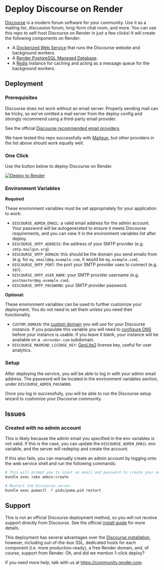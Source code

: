 # Deploy Discourse on Render

[Discourse](https://www.discourse.org) is a modern forum software for your community. Use it as a mailing list, discussion forum, long-form chat room, and more. You can use this repo to self-host Discourse on Render in just a few clicks!
It will create the following components on Render:
- A [Dockerized Web Service](https://render.com/docs/docker) that runs the Discourse website and background workers.
- A [Render PostgreSQL Managed Database](https://render.com/docs/databases).
- A [Redis](https://render.com/docs/deploy-redis) instance for caching and acting as a message queue for the background workers.

## Deployment
### Prerequisites

Discourse does *not* work without an email server. Properly sending mail can be tricky, so we've omitted a mail server from the deploy config and strongly recommend using a third-party email provider.

See the official [Discourse recommended email providers](https://github.com/discourse/discourse/blob/master/docs/INSTALL-email.md).

We have tested this repo successfully with [Mailgun](https://www.mailgun.com/), but other providers in the list above should work equally well.

### One Click

Use the button below to deploy Discourse on Render.

[![Deploy to Render](http://render.com/images/deploy-to-render-button.svg)](https://render.com/deploy)

### Environment Variables

**Required**

These environment variables must be set appropriately for your application to work:

- `DISCOURSE_ADMIN_EMAIL`: a valid email address for the admin account. Your password will be autogenerated to ensure it meets Discourse requirements, and you can view it in the environment variables list after deploy.
- `DISCOURSE_SMTP_ADDRESS`: the address of your SMTP provider (e.g. `smtp.mailgun.org`).
- `DISCOURSE_SMTP_DOMAIN`: this should be the domain you send emails from (e.g. for `my_email@mg.example.com`, it would be `mg.example.com`).
- `DISCOURSE_SMTP_PORT`: the port your SMTP provider uses to connect (e.g. `587`).
- `DISCOURSE_SMTP_USER_NAME`: your SMTP provider username (e.g. `postmaster@mg.example.com`).
- `DISCOURSE_SMTP_PASSWORD`: your SMTP provider password.

**Optional:**

These environment variables can be used to further customize your deployment. You do not need to set them unless you need their functionality.

- `CUSTOM_DOMAIN`: the [custom domain](https://render.com/docs/custom-domains) you will use for your Discourse instance. If you populate this variable you will need to [configure DNS](https://render.com/docs/configure-other-dns) before your instance is usable. If you leave it blank, your instance will be available on a `.onrender.com` subdomain.
- `DISCOURSE_MAXMIND_LICENSE_KEY`: [GeoLite2](https://dev.maxmind.com/geoip/geoip2/geolite2/) license key, useful for user analytics.

### Setup

After deploying the service, you will be able to log in with your admin email address. The password will be located in the environment variables section, under `DISCOURSE_ADMIN_PASSWORD`.

Once you log in successfully, you will be able to run the Discourse setup wizard to customize your Discourse community.

## Issues

### Created with no admin account

This is likely because the admin email you specified in the env variables is not valid. If this is the case, you can update the `DISCOURSE_ADMIN_EMAIL` env variable, and the server will redeploy and create the account.

If this also fails, you can manually create an admin account by logging onto the web service shell and run the following commands:

```sh
# This will prompt you to input an email and password to create your admin account
bundle exec rake admin:create

# Restart the Discourse server
bundle exec pumactl -P pids/puma.pid restart
```

## Support

This is not an official Discourse deployment method, so you will not receive support directly from Discourse. See the official [install guide](https://github.com/discourse/discourse/blob/master/docs/INSTALL.md) for more details.

This deployment has several advantages over the [Discourse installation](https://github.com/discourse/discourse/blob/master/docs/INSTALL-cloud.md), however, including out-of-the-box SSL, dedicated hosts for each component (i.e. more production-ready), a free Render domain, and, of course, support from Render. Oh, and did we mention 1-click deploy?

If you need more help, talk with us at https://community.render.com.
